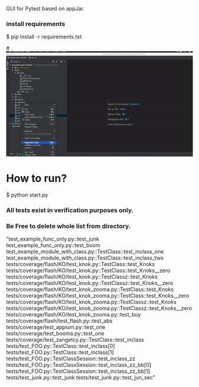 GUI for Pytest based on appJar.

### install requirements
$ pip install -r requirements.txt

#![](demo-gif.gif)

# How to run?
$ python start.py


### All tests exist in verification purposes only.
### Be Free to delete whole list from directory.

"test_example_func_only.py::test_junk
test_example_func_only.py::test_boom
test_example_module_with_class.py::TestClass::test_inclass_one
test_example_module_with_class.py::TestClass::test_inclass_two
tests/coverage/flash/KO/test_knok.py::TestClass::test_Knoks
tests/coverage/flash/KO/test_knok.py::TestClass::test_Knoks__zero
tests/coverage/flash/KO/test_knok.py::TestClassz::test_Knoks
tests/coverage/flash/KO/test_knok.py::TestClassz::test_Knoks__zero
tests/coverage/flash/KO/test_knok_zooma.py::TestClass::test_Knoks
tests/coverage/flash/KO/test_knok_zooma.py::TestClass::test_Knoks__zero
tests/coverage/flash/KO/test_knok_zooma.py::TestClassz::test_Knoks
tests/coverage/flash/KO/test_knok_zooma.py::TestClassz::test_Knoks__zero
tests/coverage/flash/KO/test_knok_zooma.py::test_buy
tests/coverage/flash/test_flash.py::test_abs
tests/coverage/test_appium.py::test_one
tests/coverage/test_booma.py::test_one
tests/coverage/test_zangetcy.py::TestClass::test_inclass
tests/test_FOO.py::TestClass::test_inclass[0]
tests/test_FOO.py::TestClass::test_inclass[1]
tests/test_FOO.py::TestClassSession::test_inclass_zz
tests/test_FOO.py::TestClassSession::test_inclass_zz_bb[0]
tests/test_FOO.py::TestClassSession::test_inclass_zz_bb[1]
tests/test_junk.py::test_junk
tests/test_junk.py::test_jun_sec"
